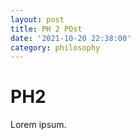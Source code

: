 ```yaml
---
layout: post
title: PH 2 POst
date: '2021-10-20 22:38:00'
category: philosophy
---
```


# PH2

Lorem ipsum.